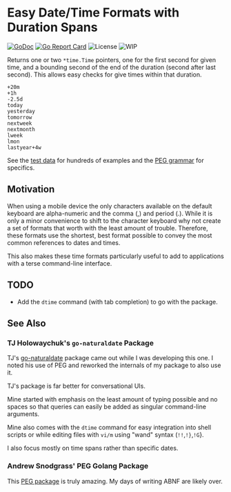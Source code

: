 # Easy Date/Time Formats with Duration Spans

[![GoDoc](https://godoc.org/github.com/robmuh/dtime?status.svg)](https://godoc.org/github.com/robmuh/dtime)
[![Go Report Card](https://goreportcard.com/badge/github.com/robmuh/dtime)](https://goreportcard.com/report/github.com/robmuh/dtime)
![License](https://img.shields.io/github/license/robmuh/dtime)
![WIP](https://img.shields.io/badge/status-wip-red)

Returns one or two `*time.Time` pointers, one for the first second for given time, and a bounding second of the end of the duration (second after last second). This allows easy checks for give times within that duration.

```
+20m
+1h
-2.5d
today
yesterday
tomorrow
nextweek
nextmonth
lweek
lmon
lastyear+4w
```

See the [test data](testdata/dtime.yaml) for hundreds of examples and the [PEG grammar](grammar.peg) for specifics.

## Motivation

When using a mobile device the only characters available on the default keyboard are alpha-numeric and the comma (,) and period (.). While it is only a minor convenience to shift to the character keyboard why not create a set of formats that worth with the least amount of trouble. Therefore, these formats use the shortest, best format possible to convey the most common references to dates and times. 

This also makes these time formats particularly useful to add to applications with a terse command-line interface.

## TODO

* Add the `dtime` command (with tab completion) to go with the package.

## See Also

### TJ Holowaychuk's `go-naturaldate` Package

TJ's [go-naturaldate](https://github.com/tj/go-naturaldate) package came out while I was developing this one. I noted his use of PEG and reworked the internals of my package to also use it. 

TJ's package is far better for conversational UIs. 

Mine started with emphasis on the least amount of typing possible and no spaces so that queries can easily be added as singular command-line arguments. 

Mine also comes with the `dtime` command for easy integration into shell scripts or while editing files with `vi/m` using "wand" syntax (`!!`,`!}`,`!G`}. 

I also focus mostly on time spans rather than specific dates.

### Andrew Snodgrass' PEG Golang Package

This [PEG package](https://github.com/pointlander/peg) is truly amazing. My days of writing ABNF are likely over.



